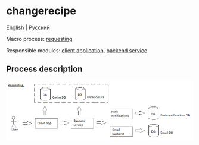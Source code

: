 # changerecipe

[English](changerecipe.md) | [Русский](changerecipe.ru.md)

Macro process: [requesting](../../macroprocesses/requesting.md)

Responsible modules: [client application](../../frontend/kitchenclient.md), [backend service](../../backend/kitchenbackend.md)

## Process description

![requesting_overall](../../img/requesting_overall.png)
